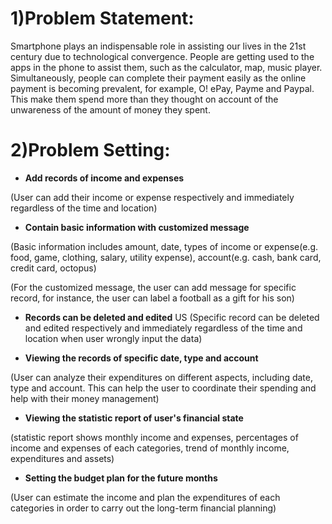 # 1)Problem Statement:
Smartphone plays an indispensable role in assisting our lives in the 21st century due to technological convergence. People are getting used to the apps in the phone to assist them, such as the calculator, map, music player. Simultaneously, people can complete their payment easily as the online payment is becoming prevalent, for example, O! ePay, Payme and Paypal. This make them spend more than they thought on account of the unwareness of the amount of money they spent. 


# 2)Problem Setting:
- **Add records of income and expenses**

(User can add their income or expense respectively and immediately regardless of the time and location)

- **Contain basic information with customized message**

(Basic information includes amount, date, types of income or expense(e.g. food, game, clothing, salary, utility expense), account(e.g. cash, bank card, credit card, octopus)

(For the customized message, the user can add message for specific record, for instance, the user can label a football as a gift for his son)

- **Records can be deleted and edited**
US
(Specific record can be deleted and edited respectively and immediately regardless of the time and location when user wrongly input the data)

- **Viewing the records of specific date, type and account**

(User can analyze their expenditures on different aspects, including date, type and account. This can help the user to coordinate their spending and help with their money management)

- **Viewing the statistic report of user's financial state**

(statistic report shows monthly income and expenses, percentages of income and expenses of each categories, trend of monthly income, expenditures and assets)

- **Setting the budget plan for the future months**

(User can estimate the income and plan the expenditures of each categories in order to carry out the long-term financial planning)

